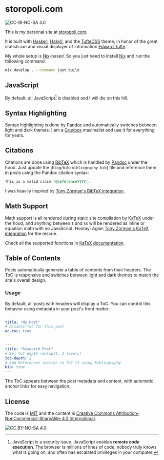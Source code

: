 # storopoli.com

![CC-BI-NC-SA 4.0][cc-by-nc-sa-shield]

This is my personal site at [storopoli.com](https://storopoli.com).

It is built with [Haskell](https://www.haskell.org/),
[Hakyll](https://jaspervdj.be/hakyll/),
and the [TufteCSS](https://edwardtufte.github.io/tufte-css/) theme,
in honor of the great statistician and visual displayer of information
[Edward Tufte](https://www.edwardtufte.com).

My whole setup is [Nix](https://nixos.org/)-based.
So you just need to install [Nix](https://nixos.org/download.html)
and run the following command:

```sh
nix develop . --command just build
```

## JavaScript

By default, all JavaScript[^javascript] is disabled
and I will die on this hill.

## Syntax Highlighting

Syntax highlighting is done by [Pandoc](https://pandoc.org/)
and automatically switches between light and dark themes.
I am a [Gruvbox](https://github.com/morhetz/gruvbox) maximalist
and use it for everything for years.

## Citations

Citations are done using [BibTeX](https://www.bibtex.org/)
which is handled by [Pandoc](https://pandoc.org/)
under the hood.
Just update the [`blog/bib/bibliography.bib`] file
and reference them in posts using the Pandoc citation syntax:

```md
This is a valid claim [@referenceYYYY].
```

I was heavily inspired by [Tony Zorman's BibTeX integration](https://tony-zorman.com/posts/hakyll-and-bibtex.html).

## Math Support

Math support is all rendered during static site compilation
by [KaTeX](https://katex.org/)
under the hood, and anything between `$` and `$$`
will be rendered as inline or equation math
with no JavaScript.
Hooray!
Again [Tony Zorman's KaTeX integration](https://tony-zorman.com/posts/katex-with-hakyll.html)
for the rescue.

Check all the supported functions in [KaTeX documentation](https://katex.org/docs/supported).

## Table of Contents

Posts automatically generate a table of contents from their headers.
The ToC is responsive and switches between light and dark themes
to match the site's overall design.

### Usage

By default, all posts with headers will display a ToC.
You can control this behavior using metadata in your post's front matter:

```yaml
---
title: "My Post"
# Disable ToC for this post
no-toc: true
---
```

```yaml
---
title: "Research Post"
# Set ToC depth (default: 3 levels)
toc-depth: 2
# Add References section to ToC if using bibliography
bib: true
---
```

The ToC appears between the post metadata and content,
with automatic anchor links for easy navigation.

## License

The code is [MIT](https://mit-license.org/)
and the content is [Creative Commons Attribution-NonCommercial-ShareAlike 4.0 International][cc-by-nc-sa].

[![CC BY-NC-SA 4.0][cc-by-nc-sa-image]][cc-by-nc-sa]

[cc-by-nc-sa]: http://creativecommons.org/licenses/by-nc-sa/4.0/
[cc-by-nc-sa-image]: https://licensebuttons.net/l/by-nc-sa/4.0/88x31.png
[cc-by-nc-sa-shield]: https://img.shields.io/badge/License-CC%20BY--NC--SA%204.0-lightgrey.svg

[^javascript]:
    JavaScript is a security issue.
    JavaScript enables **remote code execution**.
    The browser is millions of lines of code, nobody truly knows what is going on,
    and often has escalated privileges in your computer.
